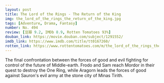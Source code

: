 ```yaml
---
layout: post 
title: The Lord of the Rings - The Return of the King
img: the_lord_of_the_rings_the_return_of_the_king.jpg
tags: [Adventure, Drama, Fantasy]
number: No. 494
review: [豆瓣 9.2, IMDb 8.9, Rotten Tomatoes 93%]
douban_link: https://movie.douban.com/subject/1291552/
imdb_link: https://www.imdb.com/title/tt0167260/
rotten_link: https://www.rottentomatoes.com/m/the_lord_of_the_rings_the_return_of_the_king
---
```


The final confrontation between the forces of good and evil fighting for control of the future of Middle-earth. Frodo and Sam reach Mordor in their quest to destroy the One Ring, while Aragorn leads the forces of good against Sauron's evil army at the stone city of Minas Tirith.